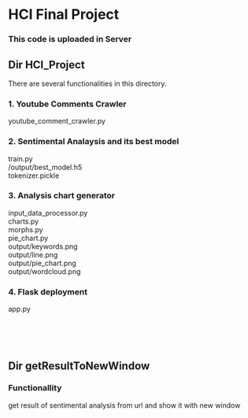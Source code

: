 # HCI Final Project
### This code is uploaded in Server

## Dir HCI_Project

There are several functionalities in this directory. <br>

### 1. Youtube Comments Crawler

youtube_comment_crawler.py <br>

### 2. Sentimental Analaysis and its best model

train.py <br>
/output/best_model.h5 <br>
tokenizer.pickle <br>

### 3. Analysis chart generator

input_data_processor.py <br>
charts.py <br>
morphs.py <br>
pie_chart.py <br>
output/keywords.png <br>
output/line.png <br>
output/pie_chart.png <br>
output/wordcloud.png <br>

### 4. Flask deployment

app.py <br>

<br>
<br>
<br>

## Dir getResultToNewWindow

### Functionallity

get result of sentimental analysis from url and show it with new window <br>


